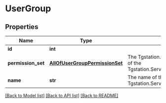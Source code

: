 # UserGroup

## Properties
Name | Type | Description | Notes
------------ | ------------- | ------------- | -------------
**id** | **int** |  | [optional] 
**permission_set** | [**AllOfUserGroupPermissionSet**](AllOfUserGroupPermissionSet.md) | The Tgstation.Server.Api.Models.PermissionSet of the Tgstation.Server.Api.Models.Internal.UserGroup. | [optional] 
**name** | **str** | The name of the entity represented by the Tgstation.Server.Api.Models.NamedEntity. | [optional] 

[[Back to Model list]](../README.md#documentation-for-models) [[Back to API list]](../README.md#documentation-for-api-endpoints) [[Back to README]](../README.md)

